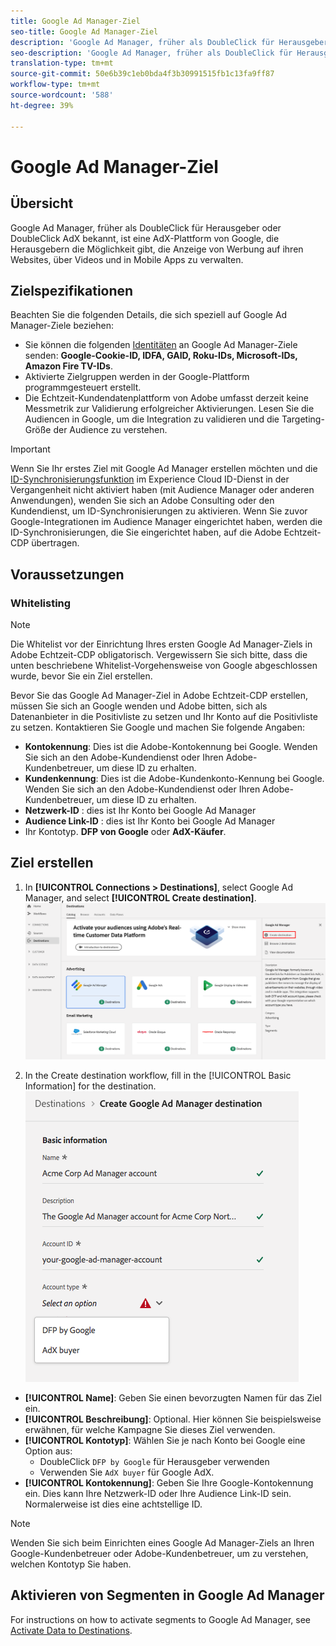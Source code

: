 ```yaml
---
title: Google Ad Manager-Ziel
seo-title: Google Ad Manager-Ziel
description: 'Google Ad Manager, früher als DoubleClick für Herausgeber oder DoubleClick AdX bekannt, ist eine AdX-Plattform von Google, die Herausgebern die Möglichkeit gibt, die Anzeige von Werbung auf ihren Websites, über Videos und in Mobile Apps zu verwalten. '
seo-description: 'Google Ad Manager, früher als DoubleClick für Herausgeber oder DoubleClick AdX bekannt, ist eine AdX-Plattform von Google, die Herausgebern die Möglichkeit gibt, die Anzeige von Werbung auf ihren Websites, über Videos und in Mobile Apps zu verwalten. '
translation-type: tm+mt
source-git-commit: 50e6b39c1eb0bda4f3b30991515fb1c13fa9ff87
workflow-type: tm+mt
source-wordcount: '588'
ht-degree: 39%

---
```



# Google Ad Manager-Ziel

## Übersicht

Google Ad Manager, früher als DoubleClick für Herausgeber oder DoubleClick AdX bekannt, ist eine AdX-Plattform von Google, die Herausgebern die Möglichkeit gibt, die Anzeige von Werbung auf ihren Websites, über Videos und in Mobile Apps zu verwalten.

## Zielspezifikationen

Beachten Sie die folgenden Details, die sich speziell auf Google Ad Manager-Ziele beziehen:

* Sie können die folgenden [Identitäten](../../identity-service/namespaces.md) an Google Ad Manager-Ziele senden: **Google-Cookie-ID, IDFA, GAID, Roku-IDs, Microsoft-IDs, Amazon Fire TV-IDs**.
* Aktivierte Zielgruppen werden in der Google-Plattform programmgesteuert erstellt.
* Die Echtzeit-Kundendatenplattform von Adobe umfasst derzeit keine Messmetrik zur Validierung erfolgreicher Aktivierungen. Lesen Sie die Audiencen in Google, um die Integration zu validieren und die Targeting-Größe der Audience zu verstehen.

>[!IMPORTANT]
>
>Wenn Sie Ihr erstes Ziel mit Google Ad Manager erstellen möchten und die [ID-Synchronisierungsfunktion](https://docs.adobe.com/content/help/en/id-service/using/id-service-api/methods/idsync.html) im Experience Cloud ID-Dienst in der Vergangenheit nicht aktiviert haben (mit Audience Manager oder anderen Anwendungen), wenden Sie sich an Adobe Consulting oder den Kundendienst, um ID-Synchronisierungen zu aktivieren. Wenn Sie zuvor Google-Integrationen im Audience Manager eingerichtet haben, werden die ID-Synchronisierungen, die Sie eingerichtet haben, auf die Adobe Echtzeit-CDP übertragen.

## Voraussetzungen

### Whitelisting

>[!NOTE]
>
>Die Whitelist vor der Einrichtung Ihres ersten Google Ad Manager-Ziels in Adobe Echtzeit-CDP obligatorisch. Vergewissern Sie sich bitte, dass die unten beschriebene Whitelist-Vorgehensweise von Google abgeschlossen wurde, bevor Sie ein Ziel erstellen.

Bevor Sie das Google Ad Manager-Ziel in Adobe Echtzeit-CDP erstellen, müssen Sie sich an Google wenden und Adobe bitten, sich als Datenanbieter in die Positivliste zu setzen und Ihr Konto auf die Positivliste zu setzen. Kontaktieren Sie Google und machen Sie folgende Angaben:

* **Kontokennung**: Dies ist die Adobe-Kontokennung bei Google. Wenden Sie sich an den Adobe-Kundendienst oder Ihren Adobe-Kundenbetreuer, um diese ID zu erhalten.
* **Kundenkennung**: Dies ist die Adobe-Kundenkonto-Kennung bei Google. Wenden Sie sich an den Adobe-Kundendienst oder Ihren Adobe-Kundenbetreuer, um diese ID zu erhalten.
* **Netzwerk-ID** : dies ist Ihr Konto bei Google Ad Manager
* **Audience Link-ID** : dies ist Ihr Konto bei Google Ad Manager
* Ihr Kontotyp. **DFP von Google** oder **AdX-Käufer**.

## Ziel erstellen

1. In **[!UICONTROL Connections > Destinations]**, select Google Ad Manager, and select **[!UICONTROL Create destination]**.
   ![Google Ad Manager-Ziel verbinden](/help/rtcdp/destinations/assets/google-1-destination.png)

2. In the Create destination workflow, fill in the [!UICONTROL Basic Information] for the destination.
   ![Grundlegende Informationen Google Ad Manager](/help/rtcdp/destinations/assets/google-1-basic-information.png)
* **[!UICONTROL Name]**: Geben Sie einen bevorzugten Namen für das Ziel ein.
* **[!UICONTROL Beschreibung]**: Optional. Hier können Sie beispielsweise erwähnen, für welche Kampagne Sie dieses Ziel verwenden.
* **[!UICONTROL Kontotyp]**: Wählen Sie je nach Konto bei Google eine Option aus:
   * DoubleClick `DFP by Google` für Herausgeber verwenden
   * Verwenden Sie `AdX buyer` für Google AdX.
* **[!UICONTROL Kontokennung]**: Geben Sie Ihre Google-Kontokennung ein. Dies kann Ihre Netzwerk-ID oder Ihre Audience Link-ID sein. Normalerweise ist dies eine achtstellige ID.

>[!NOTE]
>
>Wenden Sie sich beim Einrichten eines Google Ad Manager-Ziels an Ihren Google-Kundenbetreuer oder Adobe-Kundenbetreuer, um zu verstehen, welchen Kontotyp Sie haben.

## Aktivieren von Segmenten in Google Ad Manager

For instructions on how to activate segments to Google Ad Manager, see [Activate Data to Destinations](/help/rtcdp/destinations/activate-destinations.md).